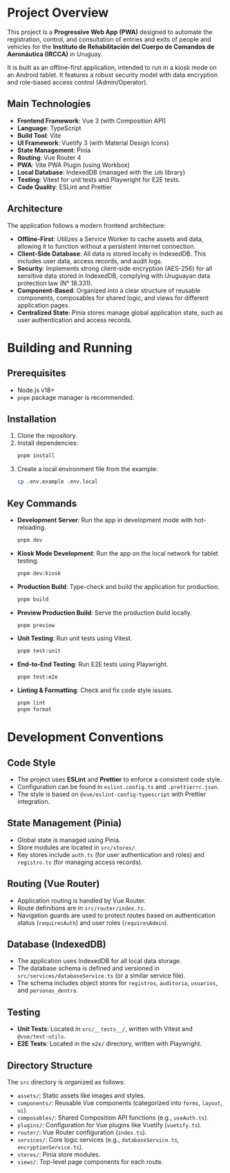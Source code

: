 # Project Overview

This project is a **Progressive Web App (PWA)** designed to automate the registration, control, and consultation of entries and exits of people and vehicles for the **Instituto de Rehabilitación del Cuerpo de Comandos de Aeronáutica (IRCCA)** in Uruguay.

It is built as an offline-first application, intended to run in a kiosk mode on an Android tablet. It features a robust security model with data encryption and role-based access control (Admin/Operator).

## Main Technologies

*   **Frontend Framework**: Vue 3 (with Composition API)
*   **Language**: TypeScript
*   **Build Tool**: Vite
*   **UI Framework**: Vuetify 3 (with Material Design Icons)
*   **State Management**: Pinia
*   **Routing**: Vue Router 4
*   **PWA**: Vite PWA Plugin (using Workbox)
*   **Local Database**: IndexedDB (managed with the `idb` library)
*   **Testing**: Vitest for unit tests and Playwright for E2E tests.
*   **Code Quality**: ESLint and Prettier

## Architecture

The application follows a modern frontend architecture:

*   **Offline-First**: Utilizes a Service Worker to cache assets and data, allowing it to function without a persistent internet connection.
*   **Client-Side Database**: All data is stored locally in IndexedDB. This includes user data, access records, and audit logs.
*   **Security**: Implements strong client-side encryption (AES-256) for all sensitive data stored in IndexedDB, complying with Uruguayan data protection law (N° 18.331).
*   **Component-Based**: Organized into a clear structure of reusable components, composables for shared logic, and views for different application pages.
*   **Centralized State**: Pinia stores manage global application state, such as user authentication and access records.

# Building and Running

## Prerequisites

*   Node.js v18+
*   `pnpm` package manager is recommended.

## Installation

1.  Clone the repository.
2.  Install dependencies:
    ```bash
    pnpm install
    ```
3.  Create a local environment file from the example:
    ```bash
    cp .env.example .env.local
    ```

## Key Commands

*   **Development Server**: Run the app in development mode with hot-reloading.
    ```bash
    pnpm dev
    ```
*   **Kiosk Mode Development**: Run the app on the local network for tablet testing.
    ```bash
    pnpm dev:kiosk
    ```
*   **Production Build**: Type-check and build the application for production.
    ```bash
    pnpm build
    ```
*   **Preview Production Build**: Serve the production build locally.
    ```bash
    pnpm preview
    ```
*   **Unit Testing**: Run unit tests using Vitest.
    ```bash
    pnpm test:unit
    ```
*   **End-to-End Testing**: Run E2E tests using Playwright.
    ```bash
    pnpm test:e2e
    ```
*   **Linting & Formatting**: Check and fix code style issues.
    ```bash
    pnpm lint
    pnpm format
    ```

# Development Conventions

## Code Style

*   The project uses **ESLint** and **Prettier** to enforce a consistent code style.
*   Configuration can be found in `eslint.config.ts` and `.prettierrc.json`.
*   The style is based on `@vue/eslint-config-typescript` with Prettier integration.

## State Management (Pinia)

*   Global state is managed using Pinia.
*   Store modules are located in `src/stores/`.
*   Key stores include `auth.ts` (for user authentication and roles) and `registro.ts` (for managing access records).

## Routing (Vue Router)

*   Application routing is handled by Vue Router.
*   Route definitions are in `src/router/index.ts`.
*   Navigation guards are used to protect routes based on authentication status (`requiresAuth`) and user roles (`requiresAdmin`).

## Database (IndexedDB)

*   The application uses IndexedDB for all local data storage.
*   The database schema is defined and versioned in `src/services/databaseService.ts` (or a similar service file).
*   The schema includes object stores for `registros`, `auditoria`, `usuarios`, and `personas_dentro`.

## Testing

*   **Unit Tests**: Located in `src/__tests__/`, written with Vitest and `@vue/test-utils`.
*   **E2E Tests**: Located in the `e2e/` directory, written with Playwright.

## Directory Structure

The `src` directory is organized as follows:

*   `assets/`: Static assets like images and styles.
*   `components/`: Reusable Vue components (categorized into `forms`, `layout`, `ui`).
*   `composables/`: Shared Composition API functions (e.g., `useAuth.ts`).
*   `plugins/`: Configuration for Vue plugins like Vuetify (`vuetify.ts`).
*   `router/`: Vue Router configuration (`index.ts`).
*   `services/`: Core logic services (e.g., `databaseService.ts`, `encryptionService.ts`).
*   `stores/`: Pinia store modules.
*   `views/`: Top-level page components for each route.
